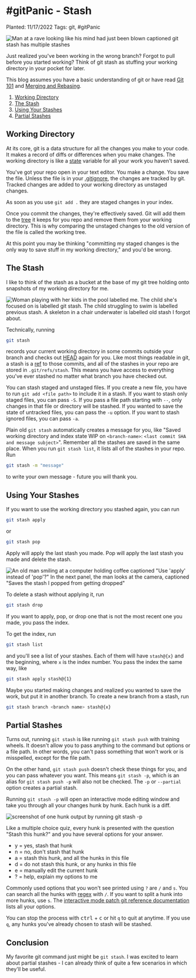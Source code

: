 # #gitPanic - Stash

Planted: 11/17/2022
Tags: git, #gitPanic

![Man at a rave looking like his mind had just been blown captioned git stash has multiple stashes](https://images.abbeyperini.com/gitPanic/git-stash-has.jpg)

Just realized you've been working in the wrong branch? Forgot to pull before you started working? Think of git stash as stuffing your working directory in your pocket for later.

This blog assumes you have a basic understanding of git or have read [Git 101](https://dev.to/abbeyperini/gitpanic-git-101-10db) and [Merging and Rebasing](https://dev.to/abbeyperini/gitpanic-merging-and-rebasing-2mo3).

1. [Working Directory](#working-directory)
2. [The Stash](#the-stash)
3. [Using Your Stashes](#using-your-stashes)
4. [Partial Stashes](#partial-stashes)

## Working Directory

At its core, git is a data structure for all the changes you make to your code. It makes a record of diffs or differences when you make changes. The working directory is like a [state](https://en.wikipedia.org/wiki/State_(computer_science)) variable for all your work you haven't saved.

You've got your repo open in your text editor. You make a change. You save the file. Unless the file is in your [.gitignore](https://www.atlassian.com/git/tutorials/saving-changes/gitignore), the changes are tracked by git. Tracked changes are added to your working directory as unstaged changes.

As soon as you use `git add .` they are staged changes in your index.

Once you commit the changes, they're effectively saved. Git will add them to the [tree](https://dev.to/abbeyperini/gitpanic-head-37m8#:~:text=A%20tree%20is%20file%20hierarchy) it keeps for you repo and remove them from your working directory. This is why comparing the unstaged changes to the old version of the file is called the working tree.

At this point you may be thinking "committing my staged changes is the only way to save stuff in my working directory," and you'd be wrong.

## The Stash

I like to think of the stash as a bucket at the base of my git tree holding onto snapshots of my working directory for me.

![Woman playing with her kids in the pool labelled me. The child she's focused on is labelled git stash. The child struggling to swim is labelled previous stash. A skeleton in a chair underwater is labelled old stash I forgot about.](https://images.abbeyperini.com/gitPanic/drowning.jpeg)

Technically, running

```bash
git stash
```

records your current working directory in some commits outside your branch and checks out [HEAD](https://dev.to/abbeyperini/gitpanic-head-37m8) again for you. Like most things readable in git, a stash is a [ref](https://dev.to/abbeyperini/gitpanic-head-37m8) to those commits, and all of the stashes in your repo are stored in `.git/refs/stash`. This means you have access to everything you've ever stashed no matter what branch you have checked out.

You can stash staged and unstaged files. If you create a new file, you have to run `git add <file path>` to include it in a stash. If you want to stash only staged files, you can pass `-S`. If you pass a file path starting with `--`, only changes in that file or directory will be stashed.  If you wanted to save the state of untracked files, you can pass the `-u` option. If you want to stash ignored files, you can pass `-a`.

Plain old `git stash` automatically creates a message for you, like "Saved working directory and index state WIP on  `<branch-name>`: `<last commit SHA and message subject>`". Remember all the stashes are saved in the same place. When you run `git stash list`, it lists all of the stashes in your repo. Run

```bash
git stash -m "message"
```

to write your own message - future you will thank you.

## Using Your Stashes

If you want to use the working directory you stashed again, you can run

```bash
git stash apply
```

or

```bash
git stash pop
```

Apply will apply the last stash you made. Pop will apply the last stash you made and delete the stash.

![An old man smiling at a computer holding coffee captioned "Use 'apply' instead of 'pop'?" In the next panel, the man looks at the camera, captioned "Saves the stash I popped from getting dropped"](https://images.abbeyperini.com/gitPanic/apply.png)

To delete a stash without applying it, run

```bash
git stash drop
```

If you want to apply, pop, or drop one that is not the most recent one you made, you pass the index.

To get the index, run

```bash
git stash list
```

and you'll see a list of your stashes. Each of them will have `stash@{x}` and the beginning, where `x` is the index number. You pass the index the same way, like

```bash
git stash apply stash@{1}
```

Maybe you started making changes and realized you wanted to save the work, but put it in another branch. To create a new branch from a stash, run

```bash
git stash branch <branch name> stash@{x}
```

## Partial Stashes

Turns out, running `git stash` is like running `git stash push` with training wheels. It doesn't allow you to pass anything to the command but options or a file path. In other words, you can't pass something that won't work or is misspelled, except for the file path.

On the other hand, `git stash push` doesn't check these things for you, and you can pass whatever you want. This means `git stash -p`, which is an alias for `git stash push -p` will also not be checked. The `-p` or `--partial` option creates a partial stash.

Running `git stash -p` will open an interactive mode editing window and take you through all your changes hunk by hunk. Each hunk is a diff.

![screenshot of one hunk output by running git stash -p](https://images.abbeyperini.com/gitPanic/log-diff.png)

Like a multiple choice quiz, every hunk is presented with the question "Stash this hunk?" and you have several options for your answer.

- y = yes, stash that hunk
- n = no, don't stash that hunk
- a = stash this hunk, and all the hunks in this file
- d = do not stash this hunk, or any hunks in this file
- e = manually edit the current hunk
- ? = help, explain my options to me

Commonly used options that you won't see printed using `?` are `/` and `s`. You can search all the hunks with [regex](https://regexone.com/) with `/`. If you want to split a hunk into more hunks, use `s`. The [interactive mode patch git reference documentation](https://git-scm.com/docs/git-add#Documentation/git-add.txt-patch) lists all your options.

You can stop the process with <kbd>ctrl</kbd> + <kbd>c</kbd> or hit `q` to quit at anytime. If you use `q`, any hunks you've already chosen to stash will be stashed.

## Conclusion

My favorite git command just might be `git stash`. I was excited to learn about partial stashes - I can already think of quite a few scenarios in which they'll be useful.
